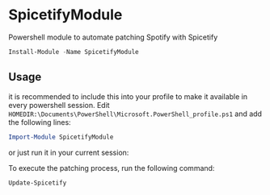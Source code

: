 # SpicetifyModule
Powershell module to automate patching Spotify with Spicetify

```powershell
Install-Module -Name SpicetifyModule
```

## Usage 

it is recommended to include this into your profile to make it available in every powershell session. Edit `HOMEDIR:\Documents\PowerShell\Microsoft.PowerShell_profile.ps1` and add the following lines:
```powershell
Import-Module SpicetifyModule
```
or just run it in your current session:


To execute the patching process, run the following command:
```powershell
Update-Spicetify
```
    


